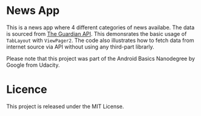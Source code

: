 # News App
This is a news app where 4 different categories of news availabe. The data is sourced from [The Guardian API](https://open-platform.theguardian.com/documentation/).
This demonsrates the basic usage of `TabLayout` with `ViewPager2`. The code also illustrates how to fetch data from internet source via API without using any third-part librarly. 

Please note that this project was part of the Android Basics Nanodegree by Google from Udacity. 

# Licence
This project is released under the MIT License.

